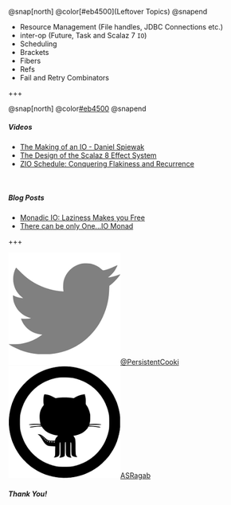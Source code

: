 @snap[north]
@color[#eb4500](Leftover Topics)
@snapend

- Resource Management (File handles, JDBC Connections etc.)
- inter-op (Future, Task and Scalaz 7 `IO`)
- Scheduling
- Brackets 
- Fibers
- Refs
- Fail and Retry Combinators

+++

@snap[north]
@color[#eb4500](Resources)
@snapend

##### Videos
- [The Making of an IO - Daniel Spiewak](https://www.youtube.com/watch?v=g_jP47HFpWA&t=380s)
- [The Design of the Scalaz 8 Effect System](https://www.youtube.com/watch?v=wi_vLNULh9Y)
- [ZIO Schedule: Conquering Flakiness and Recurrence](https://www.youtube.com/watch?v=onQSHiafAY8)

<br/>

##### Blog Posts
- [Monadic IO: Laziness Makes you Free](https://underscore.io/blog/posts/2015/04/28/monadic-io-laziness-makes-you-free.html)
- [There can be only One...IO Monad](http://degoes.net/articles/only-one-io)

+++

![Twitter](../../img/twitter-gray.png)[@PersistentCooki](https://twitter.com/PersistentCooki)
![Github](../../img/github.png)[ASRagab](https://github.com/ASRagab)


##### Thank You!